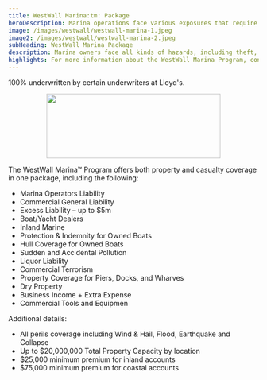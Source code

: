 ```yaml
---
title: WestWall Marina:tm: Package
heroDescription: Marina operations face various exposures that require several different forms of insurance, including marina liability insurance. WealthGuard's WestWall Marina Program can consolidate these coverages into one package policy.
image: /images/westwall/westwall-marina-1.jpeg
image2: /images/westwall/westwall-marina-2.jpeg
subHeading: WestWall Marina Package
description: Marina owners face all kinds of hazards, including theft, damage to boats, and sometimes, damage to the structure of the marina itself. Marina operators also face liability exposures, including injury to the public, customers, and visitors.
highlights: For more information about the WestWall Marina Program, contact WealthGuard below.
---
```

<!-- Markdown generator - https://jaspervdj.be/lorem-markdownum/ -->

100% underwritten by certain underwriters at Lloyd's.

<img src="/images/Coverholder at Lloyds_black_rgb.png" width="350" height="130" style="display: block; margin: auto;" />

The WestWall Marina:tm: Program offers both property and casualty coverage in one package, including the following:

- Marina Operators Liability
- Commercial General Liability
- Excess Liability – up to $5m
- Boat/Yacht Dealers
- Inland Marine
- Protection & Indemnity for Owned Boats
- Hull Coverage for Owned Boats
- Sudden and Accidental Pollution
- Liquor Liability
- Commercial Terrorism
- Property Coverage for Piers, Docks, and Wharves
- Dry Property
- Business Income + Extra Expense
- Commercial Tools and Equipmen

Additional details:
- All perils coverage including Wind & Hail, Flood, Earthquake and Collapse
- Up to $20,000,000 Total Property Capacity by location 
- $25,000 minimum premium for inland accounts
- $75,000 minimum premium for coastal accounts

